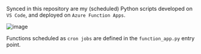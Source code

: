 Synced in this repository are my (scheduled) Python scripts developed on ```VS Code```, and deployed on ```Azure Function Apps```. 

![image](https://github.com/user-attachments/assets/c5fae780-e0da-4ddd-944a-eb9dd515306a)

Functions scheduled as ```cron jobs``` are defined in the ```function_app.py``` entry point.


